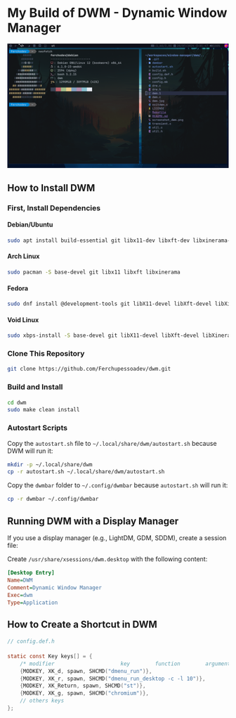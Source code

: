 # My Build of DWM - Dynamic Window Manager

![build of DWM](./screenshot_dwm.png)

## How to Install DWM

### First, Install Dependencies

#### Debian/Ubuntu
```bash
sudo apt install build-essential git libx11-dev libxft-dev libxinerama-dev
```

#### Arch Linux
```bash
sudo pacman -S base-devel git libx11 libxft libxinerama
```

#### Fedora
```bash
sudo dnf install @development-tools git libX11-devel libXft-devel libXinerama-devel
```

#### Void Linux
```bash
sudo xbps-install -S base-devel git libX11-devel libXft-devel libXinerama-devel
```

### Clone This Repository
```bash
git clone https://github.com/Ferchupessoadev/dwm.git
```

### Build and Install
```bash
cd dwm
sudo make clean install
```

### Autostart Scripts
Copy the `autostart.sh` file to `~/.local/share/dwm/autostart.sh` because DWM will run it:
```bash
mkdir -p ~/.local/share/dwm
cp -r autostart.sh ~/.local/share/dwm/autostart.sh
```

Copy the `dwmbar` folder to `~/.config/dwmbar` because `autostart.sh` will run it:
```bash
cp -r dwmbar ~/.config/dwmbar
```

## Running DWM with a Display Manager
If you use a display manager (e.g., LightDM, GDM, SDDM), create a session file:

Create `/usr/share/xsessions/dwm.desktop` with the following content:
```ini
[Desktop Entry]
Name=DWM
Comment=Dynamic Window Manager
Exec=dwm
Type=Application
```

## How to Create a Shortcut in DWM
```C
// config.def.h

static const Key keys[] = {
    /* modifier                     key        function        argument */
    {MODKEY, XK_d, spawn, SHCMD("dmenu_run")},
    {MODKEY, XK_r, spawn, SHCMD("dmenu_run_desktop -c -l 10")},
    {MODKEY, XK_Return, spawn, SHCMD("st")},
    {MODKEY, XK_g, spawn, SHCMD("chromium")},
    // others keys
};
```

